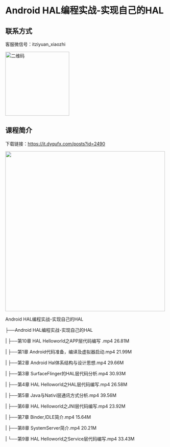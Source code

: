 # Android HAL编程实战-实现自己的HAL

## 联系方式

客服微信号：itziyuan_xiaozhi

<img src="https://ziyuanyun.oss-cn-guangzhou.aliyuncs.com/common/20240614073449/666b82192834a.jpg" width="200" height="200" alt="二维码">

## 课程简介

下载链接：https://it.dyqufx.com/posts?id=2490

<img src="https://ziyuanyun.oss-cn-guangzhou.aliyuncs.com/yun/20240515184027/6644911b53ef1.jpg" width="500" alt="">

  Android HAL编程实战-实现自己的HAL



 ├──Android HAL编程实战-实现自己的HAL

 | ├──第10章 HAL Helloworld之APP层代码编写 .mp4 26.81M

 | ├──第1章 Android代码准备，编译及虚拟器启动.mp4 21.99M

 | ├──第2章 Android Hal体系结构与设计思想.mp4 29.66M

 | ├──第3章 SurfaceFlinger的HAL层代码分析.mp4 30.93M

 | ├──第4章 HAL Helloworld之HAL层代码编写.mp4 26.58M

 | ├──第5章 Java与Nativi层通讯方式分析.mp4 39.56M

 | ├──第6章 HAL Helloworld之JNI层代码编写.mp4 23.92M

 | ├──第7章 Binder,IDLE简介.mp4 15.64M

 | ├──第8章 SystemServer简介.mp4 20.21M

 | └──第9章 HAL Helloworld之Service层代码编写.mp4 33.43M

  